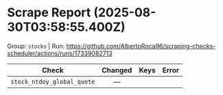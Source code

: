 # Scrape Report (2025-08-30T03:58:55.400Z)

Group: `stocks`  |  Run: https://github.com/AlbertoRoca96/scraping-checks-scheduler/actions/runs/17339082713

| Check | Changed | Keys | Error |
|---|:---:|:--|:--|
| `stock_ntdoy_global_quote` | — |  |  |
